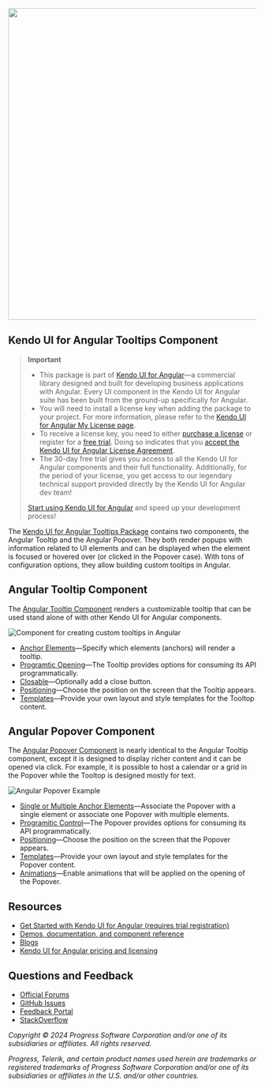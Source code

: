 <a href="https://www.telerik.com/kendo-angular-ui/" target="_blank">
<img width="631" src="https://www.telerik.com/kendo-angular-ui/npm-banner.svg">
</a>

## Kendo UI for Angular Tooltips Component

> **Important**
> * This package is part of [Kendo UI for Angular](https://www.telerik.com/kendo-angular-ui?utm_medium=referral&utm_source=npm&utm_campaign=kendo-ui-angular-trial-npm-tooltip)&mdash;a commercial library designed and built for developing business applications with Angular. Every UI component in the Kendo UI for Angular suite has been built from the ground-up specifically for Angular.
> * You will need to install a license key when adding the package to your project. For more information, please refer to the [Kendo UI for Angular My License page](https://www.telerik.com/kendo-angular-ui/my-license?utm_medium=referral&utm_source=npm&utm_campaign=kendo-ui-angular-trial-npm-tooltip).
> * To receive a license key, you need to either [purchase a license](https://www.telerik.com/purchase/kendo-ui?utm_medium=referral&utm_source=npm&utm_campaign=kendo-ui-angular-trial-npm-tooltip) or register for a [free trial](https://www.telerik.com/download-login-v2-kendo-angular-ui?utm_medium=referral&utm_source=npm&utm_campaign=kendo-ui-angular-trial-npm-tooltip). Doing so indicates that you [accept the Kendo UI for Angular License Agreement](https://www.telerik.com/purchase/license-agreement/kendo-ui?utm_medium=referral&utm_source=npm&utm_campaign=kendo-ui-angular-trial-npm-tooltip).
> * The 30-day free trial gives you access to all the Kendo UI for Angular components and their full functionality. Additionally, for the period of your license, you get access to our legendary technical support provided directly by the Kendo UI for Angular dev team!
>
> [Start using Kendo UI for Angular](https://www.telerik.com/download-login-v2-kendo-angular-ui?utm_medium=referral&utm_source=npm&utm_campaign=kendo-ui-angular-trial-npm-tooltip) and speed up your development process!

The [Kendo UI for Angular Tooltips Package](https://www.telerik.com/kendo-angular-ui/components/tooltips/?utm_medium=referral&utm_source=npm&utm_campaign=kendo-ui-angular-trial-npm-tooltip) contains two components, the Angular Tooltip and the Angular Popover. They both render popups with information related to UI elements and can be displayed when the element is focused or hovered over (or clicked in the Popover case). With tons of configuration options, they allow building custom tooltips in Angular.

## Angular Tooltip Component

The [Angular Tooltip Component](https://www.telerik.com/kendo-angular-ui/components/tooltips/tooltip/?utm_medium=referral&utm_source=npm&utm_campaign=kendo-ui-angular-trial-npm-tooltip) renders a customizable tooltip that can be used stand alone of with other Kendo UI for Angular components.

<img src="https://d585tldpucybw.cloudfront.net/sfimages/default-source/component-pages/angular/angular-tooltip-overview.jpg" alt="Component for creating custom tooltips in Angular">

* [Anchor Elements](https://www.telerik.com/kendo-angular-ui/components/tooltips/tooltip/anchor-elements/?utm_medium=referral&utm_source=npm&utm_campaign=kendo-ui-angular-trial-npm-tooltip)&mdash;Specify which elements (anchors) will render a tooltip.
* [Programtic Opening](https://www.telerik.com/kendo-angular-ui/components/tooltips/tooltip/opening/?utm_medium=referral&utm_source=npm&utm_campaign=kendo-ui-angular-trial-npm-tooltip)&mdash;The Tooltip provides options for consuming its API programmatically.
* [Closable](https://www.telerik.com/kendo-angular-ui/components/tooltips/tooltip/closable-tooltip/?utm_medium=referral&utm_source=npm&utm_campaign=kendo-ui-angular-trial-npm-tooltip)&mdash;Optionally add a close button.
* [Positioning](https://www.telerik.com/kendo-angular-ui/components/tooltips/tooltip/positioning/?utm_medium=referral&utm_source=npm&utm_campaign=kendo-ui-angular-trial-npm-tooltip)&mdash;Choose the position on the screen that the Tooltip appears.
* [Templates](https://www.telerik.com/kendo-angular-ui/components/tooltips/tooltip/templates/?utm_medium=referral&utm_source=npm&utm_campaign=kendo-ui-angular-trial-npm-tooltip)&mdash;Provide your own layout and style templates for the Tooltop content.

## Angular Popover Component

The [Angular Popover Component](https://www.telerik.com/kendo-angular-ui/components/tooltips/popover/) is nearly identical to the Angular Tooltip component, except it is designed to display richer content and it can be opened via click. For example, it is possible to host a calendar or a grid in the Popover while the Tooltop is designed mostly for text.

<img src="https://d585tldpucybw.cloudfront.net/sfimages/default-source/component-pages/common/popover/popover_component_overview.jpg" alt="Angular Popover Example">

* [Single or Multiple Anchor Elements](https://www.telerik.com/kendo-angular-ui/components/tooltips/popover/configuration/?utm_medium=referral&utm_source=npm&utm_campaign=kendo-ui-angular-trial-npm-tooltip)&mdash;Associate the Popover with a single element or associate one Popover with multiple elements.
* [Programitic Control](https://www.telerik.com/kendo-angular-ui/components/tooltips/popover/programmatic-control/?utm_medium=referral&utm_source=npm&utm_campaign=kendo-ui-angular-trial-npm-tooltip)&mdash;The Popover provides options for consuming its API programmatically.
* [Positioning](https://www.telerik.com/kendo-angular-ui/components/tooltips/popover/positioning/?utm_medium=referral&utm_source=npm&utm_campaign=kendo-ui-angular-trial-npm-tooltip)&mdash;Choose the position on the screen that the Popover appears.
* [Templates](https://www.telerik.com/kendo-angular-ui/components/tooltips/popover/templates/?utm_medium=referral&utm_source=npm&utm_campaign=kendo-ui-angular-trial-npm-tooltip)&mdash;Provide your own layout and style templates for the Popover content.
* [Animations](https://www.telerik.com/kendo-angular-ui/components/tooltips/popover/animations/?utm_medium=referral&utm_source=npm&utm_campaign=kendo-ui-angular-trial-npm-tooltip)&mdash;Enable animations that will be applied on the opening of the Popover.

## Resources

* [Get Started with Kendo UI for Angular (requires trial registration)](https://www.telerik.com/kendo-angular-ui/getting-started?utm_medium=referral&utm_source=npm&utm_campaign=kendo-ui-angular-trial-npm-tooltip)
* [Demos, documentation, and component reference](https://www.telerik.com/kendo-angular-ui/components?utm_medium=referral&utm_source=npm&utm_campaign=kendo-ui-angular-trial-npm-tooltip)
* [Blogs](http://www.telerik.com/blogs/kendo-ui)
* [Kendo UI for Angular pricing and licensing](https://www.telerik.com/purchase/kendo-ui?utm_medium=referral&utm_source=npm&utm_campaign=kendo-ui-angular-trial-npm-tooltip)

## Questions and Feedback

* [Official Forums](https://www.telerik.com/forums/kendo-angular-ui?utm_medium=referral&utm_source=npm&utm_campaign=kendo-ui-angular-trial-npm-tooltip)
* [GitHub Issues](https://github.com/telerik/kendo-angular/issues)
* [Feedback Portal](https://feedback.telerik.com/kendo-angular-ui)
* [StackOverflow](https://stackoverflow.com/questions/tagged/kendo-ui-angular2)

*Copyright © 2024 Progress Software Corporation and/or one of its subsidiaries or affiliates. All rights reserved.*

*Progress, Telerik, and certain product names used herein are trademarks or registered trademarks of Progress Software Corporation and/or one of its subsidiaries or affiliates in the U.S. and/or other countries.*
